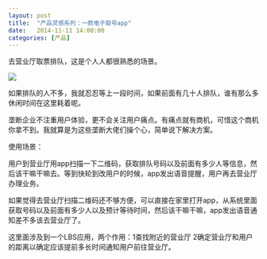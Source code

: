 ```yaml
---
layout: post
title:  "产品灵感系列：一款电子取号app"
date:   2014-11-11 14:00:00
categories: [产品]
---
```


去营业厅取票排队，这是个人人都很熟悉的场景。

![](https://raw.githubusercontent.com/hanmbink/hanmbink.github.io/master/pic/img02.jpg)

如果排队的人不多，我就忍忍等上一段时间，如果前面有几十人排队，谁有那么多休闲时间在这里耗着呢。

垄断企业不注重用户体验，更不会关注用户痛点。有痛点就有商机，可惜这个商机你拿不到。我就算是为这些垄断大佬们操个心，简单说下解决方案。

使用场景：

用户到营业厅用app扫描一下二维码，获取排队号码以及前面有多少人等信息，然后该干嘛干嘛去。等到快轮到改用户的时候，app发出语音提醒，用户再去营业厅办理业务。

如果觉得去营业厅扫描二维码还不够方便，可以直接在家里打开app，从系统里面获取号码以及前面有多少人以及预计等待时间，然后该干嘛干嘛，app发出语音通知差不多该去营业厅了。

这里面涉及到一个LBS应用，两个作用：1查找附近的营业厅 2确定营业厅和用户的距离以确定应该提前多长时间通知用户前往营业厅。




